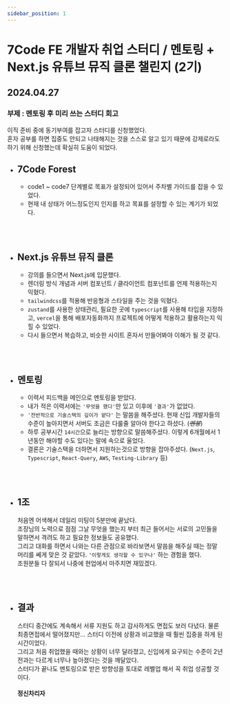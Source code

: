 ```yaml
---
sidebar_position: 1
---
```


# 7Code FE 개발자 취업 스터디 / 멘토링 + Next.js 유튜브 뮤직 클론 챌린지 (2기)

## 2024.04.27

### 부제 : 멘토링 후 미리 쓰는 스터디 회고

이직 준비 중에 동기부여를 잡고자 스터디를 신청했었다. <br />
혼자 공부를 하면 집중도 안되고 나태해지는 것을 스스로 알고 있기 때문에 강제로라도 하기 위해 신청했는데 확실히 도움이 되었다.
<br />

 - ## 7Code Forest
   - code1 ~ code7 단계별로  목표가 설정되어 있어서 주차별 가이드를 잡을 수 있었다.
   - 현재 내 상태가 어느정도인지 인지를 하고 목표를 설정할 수 있는 계기가 되었다.
  
<br /><br />

- ## Next.js 유튜브 뮤직 클론
  - 강의를 들으면서 Next.js에 입문했다.
  - 렌더링 방식 개념과 서버 컴포넌트 / 클라이언트 컴포넌트를 언제 적용하는지 익혔다.
  - `tailwindcss`를 적용해 반응형과 스타일을 주는 것을 익혔다.
  - `zustand`를 사용한 상태관리, 필요한 곳에 `typescript`를 사용해 타입을 지정하고, `vercel`을 통해 배포자동화까지 프로젝트에 어떻게 적용하고 활용하는지 익힐 수 있었다. 
  - 다시 들으면서 복습하고, 비슷한 사이트 혼자서 만들어봐야 이해가 될 것 같다.
<br />
<br />

- ## 멘토링
  - 이력서 피드백을 메인으로 멘토링을 받았다.
  - 내가 적은 이력서에는 `'무엇을 했다'`만 있고 이후에 `'결과'`가 없었다.
  - `'전반적으로 기술스택의 깊이가 얕다'` 는 말씀을 해주셨다. 현재 신입 개발자들의 수준이 높아지면서 서버도 조금은 다룰줄 알아야 한다고 하셨다. (~~*멘붕*~~)
  - 하루 공부시간 `14시간`으로 늘리는 방향으로 말씀해주셨다. 이렇게 6개월에서 1년동안 해야할 수도 있다는 말에 속으로 울었다.
  - 결론은 기술스택을 더하면서 지원하는것으로 방향을 잡아주셨다. (`Next.js`, `Typescript`, `React-Query`, `AWS`, `Testing-Library` 등)
<br />
<br />

- ## 1조
   처음엔 어색해서 데일리 미팅이 5분만에 끝났다. <br />
   조장님의 노력으로 점점 그날 무엇을 했는지 부터 최근 들어서는 서로의 고민들을 말하면서 격려도 하고 필요한 정보들도 공유했다. <br />그리고 대화를 하면서 나와는 다른 관점으로 바라보면서 말씀을 해주실 때는 정말 머리를 쎄게 맞은 것 같았다. `'이렇게도 생각할 수 있구나'` 하는 경험을 했다.<br />
   조원분들 다 잘되서 나중에 현업에서 마주치면 재밌겠다.
<br />
<br />


- ## 결과
  스터디 중간에도 계속해서 서류 지원도 하고 감사하게도 면접도 보러 다녔다. 물론 최종면접에서 떨어졌지만... 스터디 이전에 상황과 비교했을 때 훨씬 집중을 하게 된 시간이었다.<br />
  그리고 처음 취업했을 때와는 상황이 너무 달라졌고, 신입에게 요구되는 수준이 2년전과는 다르게 너무나  높아졌다는 것을 깨달았다. <br />
  스터디가 끝나도 멘토링으로 받은 방향성을 토대로 레벨업 해서 꼭 취업 성공할 것이다. <br /><br />
  **정신차리자**
